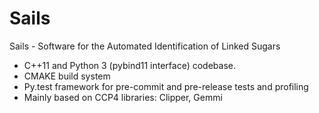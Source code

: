 # Sails

Sails - Software for the Automated Identification of Linked Sugars

- C++11 and Python 3 (pybind11 interface) codebase.
- CMAKE build system
- Py.test framework for pre-commit and pre-release tests and profiling
- Mainly based on CCP4 libraries: Clipper, Gemmi
